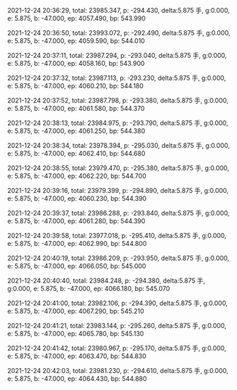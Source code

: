2021-12-24 20:36:29, total: 23985.347, p: -294.430, delta:5.875 手, g:0.000, e: 5.875, b: -47.000, ep: 4057.490, bp: 543.990

2021-12-24 20:36:50, total: 23993.072, p: -292.490, delta:5.875 手, g:0.000, e: 5.875, b: -47.000, ep: 4059.590, bp: 544.010

2021-12-24 20:37:11, total: 23987.294, p: -293.040, delta:5.875 手, g:0.000, e: 5.875, b: -47.000, ep: 4058.160, bp: 543.900

2021-12-24 20:37:32, total: 23987.113, p: -293.230, delta:5.875 手, g:0.000, e: 5.875, b: -47.000, ep: 4060.210, bp: 544.180

2021-12-24 20:37:52, total: 23987.798, p: -293.380, delta:5.875 手, g:0.000, e: 5.875, b: -47.000, ep: 4061.580, bp: 544.370

2021-12-24 20:38:13, total: 23984.975, p: -293.790, delta:5.875 手, g:0.000, e: 5.875, b: -47.000, ep: 4061.250, bp: 544.380

2021-12-24 20:38:34, total: 23978.394, p: -295.030, delta:5.875 手, g:0.000, e: 5.875, b: -47.000, ep: 4062.410, bp: 544.680

2021-12-24 20:38:55, total: 23979.470, p: -295.380, delta:5.875 手, g:0.000, e: 5.875, b: -47.000, ep: 4062.220, bp: 544.700

2021-12-24 20:39:16, total: 23979.399, p: -294.890, delta:5.875 手, g:0.000, e: 5.875, b: -47.000, ep: 4060.230, bp: 544.390

2021-12-24 20:39:37, total: 23986.288, p: -293.840, delta:5.875 手, g:0.000, e: 5.875, b: -47.000, ep: 4061.280, bp: 544.390

2021-12-24 20:39:58, total: 23977.018, p: -295.410, delta:5.875 手, g:0.000, e: 5.875, b: -47.000, ep: 4062.990, bp: 544.800

2021-12-24 20:40:19, total: 23986.209, p: -293.950, delta:5.875 手, g:0.000, e: 5.875, b: -47.000, ep: 4066.050, bp: 545.000

2021-12-24 20:40:40, total: 23984.248, p: -294.380, delta:5.875 手, g:0.000, e: 5.875, b: -47.000, ep: 4066.180, bp: 545.070

2021-12-24 20:41:00, total: 23982.106, p: -294.390, delta:5.875 手, g:0.000, e: 5.875, b: -47.000, ep: 4067.290, bp: 545.210

2021-12-24 20:41:21, total: 23983.144, p: -295.260, delta:5.875 手, g:0.000, e: 5.875, b: -47.000, ep: 4065.780, bp: 545.130

2021-12-24 20:41:42, total: 23980.967, p: -295.170, delta:5.875 手, g:0.000, e: 5.875, b: -47.000, ep: 4063.470, bp: 544.830

2021-12-24 20:42:03, total: 23981.230, p: -294.610, delta:5.875 手, g:0.000, e: 5.875, b: -47.000, ep: 4064.430, bp: 544.880